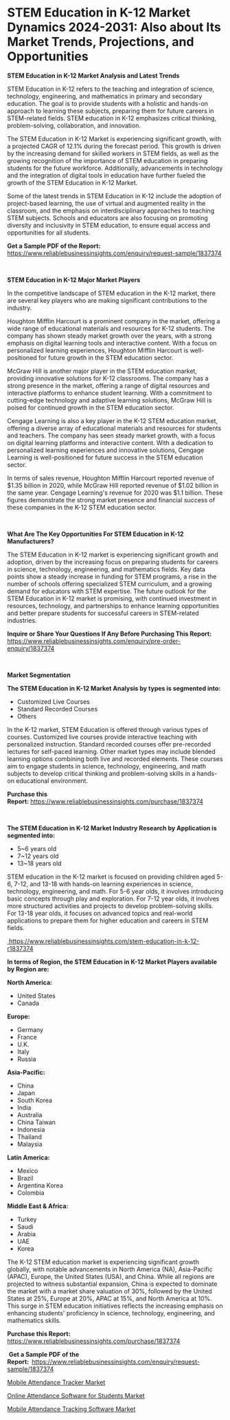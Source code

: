 <p><h1>STEM Education in K-12 Market Dynamics 2024-2031: Also about Its Market Trends, Projections, and Opportunities</h1></p><p><strong>STEM Education in K-12 Market Analysis and Latest Trends</strong></p>
<p><p>STEM Education in K-12 refers to the teaching and integration of science, technology, engineering, and mathematics in primary and secondary education. The goal is to provide students with a holistic and hands-on approach to learning these subjects, preparing them for future careers in STEM-related fields. STEM education in K-12 emphasizes critical thinking, problem-solving, collaboration, and innovation.</p><p>The STEM Education in K-12 Market is experiencing significant growth, with a projected CAGR of 12.1% during the forecast period. This growth is driven by the increasing demand for skilled workers in STEM fields, as well as the growing recognition of the importance of STEM education in preparing students for the future workforce. Additionally, advancements in technology and the integration of digital tools in education have further fueled the growth of the STEM Education in K-12 Market.</p><p>Some of the latest trends in STEM Education in K-12 include the adoption of project-based learning, the use of virtual and augmented reality in the classroom, and the emphasis on interdisciplinary approaches to teaching STEM subjects. Schools and educators are also focusing on promoting diversity and inclusivity in STEM education, to ensure equal access and opportunities for all students.</p></p>
<p><strong>Get a Sample PDF of the Report:&nbsp;</strong> <a href="https://www.reliablebusinessinsights.com/enquiry/request-sample/1837374">https://www.reliablebusinessinsights.com/enquiry/request-sample/1837374</a></p>
<p>&nbsp;</p>
<p><strong>STEM Education in K-12 Major Market Players</strong></p>
<p><p>In the competitive landscape of STEM education in the K-12 market, there are several key players who are making significant contributions to the industry. </p><p>Houghton Mifflin Harcourt is a prominent company in the market, offering a wide range of educational materials and resources for K-12 students. The company has shown steady market growth over the years, with a strong emphasis on digital learning tools and interactive content. With a focus on personalized learning experiences, Houghton Mifflin Harcourt is well-positioned for future growth in the STEM education sector.</p><p>McGraw Hill is another major player in the STEM education market, providing innovative solutions for K-12 classrooms. The company has a strong presence in the market, offering a range of digital resources and interactive platforms to enhance student learning. With a commitment to cutting-edge technology and adaptive learning solutions, McGraw Hill is poised for continued growth in the STEM education sector.</p><p>Cengage Learning is also a key player in the K-12 STEM education market, offering a diverse array of educational materials and resources for students and teachers. The company has seen steady market growth, with a focus on digital learning platforms and interactive content. With a dedication to personalized learning experiences and innovative solutions, Cengage Learning is well-positioned for future success in the STEM education sector.</p><p>In terms of sales revenue, Houghton Mifflin Harcourt reported revenue of $1.35 billion in 2020, while McGraw Hill reported revenue of $1.02 billion in the same year. Cengage Learning's revenue for 2020 was $1.1 billion. These figures demonstrate the strong market presence and financial success of these companies in the K-12 STEM education sector.</p></p>
<p>&nbsp;</p>
<p><strong>What Are The Key Opportunities For STEM Education in K-12 Manufacturers?</strong></p>
<p><p>The STEM Education in K-12 market is experiencing significant growth and adoption, driven by the increasing focus on preparing students for careers in science, technology, engineering, and mathematics fields. Key data points show a steady increase in funding for STEM programs, a rise in the number of schools offering specialized STEM curriculum, and a growing demand for educators with STEM expertise. The future outlook for the STEM Education in K-12 market is promising, with continued investment in resources, technology, and partnerships to enhance learning opportunities and better prepare students for successful careers in STEM-related industries.</p></p>
<p><strong>Inquire or Share Your Questions If Any Before Purchasing This Report:</strong> <a href="https://www.reliablebusinessinsights.com/enquiry/pre-order-enquiry/1837374">https://www.reliablebusinessinsights.com/enquiry/pre-order-enquiry/1837374</a></p>
<p>&nbsp;</p>
<p><strong>Market Segmentation</strong></p>
<p><strong>The STEM Education in K-12 Market Analysis by types is segmented into:</strong></p>
<p><ul><li>Customized Live Courses</li><li>Standard Recorded Courses</li><li>Others</li></ul></p>
<p><p>In the K-12 market, STEM Education is offered through various types of courses. Customized live courses provide interactive teaching with personalized instruction. Standard recorded courses offer pre-recorded lectures for self-paced learning. Other market types may include blended learning options combining both live and recorded elements. These courses aim to engage students in science, technology, engineering, and math subjects to develop critical thinking and problem-solving skills in a hands-on educational environment.</p></p>
<p><strong>Purchase this Report:&nbsp;</strong><a href="https://www.reliablebusinessinsights.com/purchase/1837374">https://www.reliablebusinessinsights.com/purchase/1837374</a></p>
<p>&nbsp;</p>
<p><strong>The STEM Education in K-12 Market Industry Research by Application is segmented into:</strong></p>
<p><ul><li>5~6 years old</li><li>7~12 years old</li><li>13~18 years old</li></ul></p>
<p><p>STEM education in the K-12 market is focused on providing children aged 5-6, 7-12, and 13-18 with hands-on learning experiences in science, technology, engineering, and math. For 5-6 year olds, it involves introducing basic concepts through play and exploration. For 7-12 year olds, it involves more structured activities and projects to develop problem-solving skills. For 13-18 year olds, it focuses on advanced topics and real-world applications to prepare them for higher education and careers in STEM fields.</p></p>
<p><a href="https://www.reliablebusinessinsights.com/stem-education-in-k-12-r1837374">&nbsp;https://www.reliablebusinessinsights.com/stem-education-in-k-12-r1837374</a></p>
<p><strong>In terms of Region, the STEM Education in K-12 Market Players available by Region are:</strong></p>
<p>
    <p> <strong> North America: </strong>
        <ul>
            <li>United States</li>
            <li>Canada</li>
        </ul>
        </p> 
    <p> <strong> Europe: </strong>
        <ul>
            <li>Germany</li>
            <li>France</li>
            <li>U.K.</li>
            <li>Italy</li>
            <li>Russia</li>
        </ul>
        </p> 
    <p> <strong> Asia-Pacific: </strong>
        <ul>
            <li>China</li>
            <li>Japan</li>
            <li>South Korea</li>
            <li>India</li>
            <li>Australia</li>
            <li>China Taiwan</li>
            <li>Indonesia</li>
            <li>Thailand</li>
            <li>Malaysia</li>
        </ul>
        </p> 
    <p> <strong> Latin America: </strong>
        <ul>
            <li>Mexico</li>
            <li>Brazil</li>
            <li>Argentina Korea</li>
            <li>Colombia</li>
        </ul>
        </p> 
    <p> <strong> Middle East & Africa: </strong>
        <ul>
            <li>Turkey</li>
            <li>Saudi</li>
            <li>Arabia</li>
            <li>UAE</li>
            <li>Korea</li>
        </ul>
    </p>
    </p>
<p><p>The K-12 STEM education market is experiencing significant growth globally, with notable advancements in North America (NA), Asia-Pacific (APAC), Europe, the United States (USA), and China. While all regions are projected to witness substantial expansion, China is expected to dominate the market with a market share valuation of 30%, followed by the United States at 25%, Europe at 20%, APAC at 15%, and North America at 10%. This surge in STEM education initiatives reflects the increasing emphasis on enhancing students' proficiency in science, technology, engineering, and mathematics skills.</p></p>
<p><strong>Purchase this Report: </strong><a href="https://www.reliablebusinessinsights.com/purchase/1837374">https://www.reliablebusinessinsights.com/purchase/1837374</a></p>
<p>&nbsp;<strong>Get a Sample PDF of the Report:&nbsp;&nbsp;</strong><a href="https://www.reliablebusinessinsights.com/enquiry/request-sample/1837374">https://www.reliablebusinessinsights.com/enquiry/request-sample/1837374</a></p>
<p><strong></strong></p>
<p><p><a href="https://github.com/mateobossinovero/Market-Research-Report-List-1/blob/main/mobile-attendance-tracker-market.md">Mobile Attendance Tracker Market</a></p><p><a href="https://github.com/gulaimolin/Market-Research-Report-List-5/blob/main/online-attendance-software-for-students-market.md">Online Attendance Software for Students Market</a></p><p><a href="https://github.com/RoccoManning/Market-Research-Report-List-5/blob/main/mobile-attendance-tracking-software-market.md">Mobile Attendance Tracking Software Market</a></p></p>